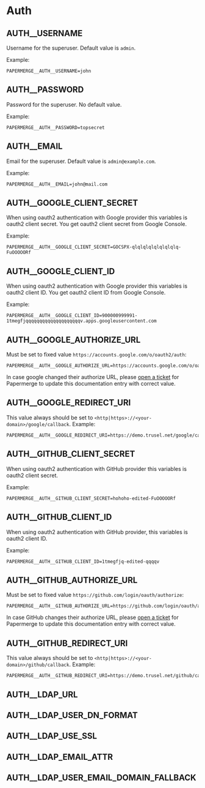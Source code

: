 # Auth


## AUTH__USERNAME

Username for the superuser. Default value is `admin`.

Example:

    PAPERMERGE__AUTH__USERNAME=john


## AUTH__PASSWORD

Password for the superuser. No default value.

Example:

    PAPERMERGE__AUTH__PASSWORD=topsecret


## AUTH__EMAIL

Email for the superuser. Default value is `admin@example.com`.

Example:

    PAPERMERGE__AUTH__EMAIL=john@mail.com


## AUTH__GOOGLE_CLIENT_SECRET

When using oauth2 authentication with Google provider this variables is oauth2 client secret.
You get oauth2 client secret from Google Console.

Example:

    PAPERMERGE__AUTH__GOOGLE_CLIENT_SECRET=GOCSPX-qlqlqlqlqlqlqlqlq-FuOOOOORf

## AUTH__GOOGLE_CLIENT_ID

When using oauth2 authentication with Google provider this variables is oauth2 client ID.
You get oauth2 client ID from Google Console.

Example:

    PAPERMERGE__AUTH__GOOGLE_CLIENT_ID=900000999991-1tmegfjqqqqqqqqqqqqqqqqqqqqv.apps.googleusercontent.com

## AUTH__GOOGLE_AUTHORIZE_URL

Must be set to fixed value `https://accounts.google.com/o/oauth2/auth`:

    PAPERMERGE__AUTH__GOOGLE_AUTHORIZE_URL=https://accounts.google.com/o/oauth2/auth

In case google changed their authorize URL, please [open a ticket](https://github.com/ciur/papermerge/issues) for Papermerge to update this documentation entry with correct value.

## AUTH__GOOGLE_REDIRECT_URI

This value always should be set to `<http|https>://<your-domain>/google/callback`.
Example:

    PAPERMERGE__AUTH__GOOGLE_REDIRECT_URI=https://demo.trusel.net/google/callback


## AUTH__GITHUB_CLIENT_SECRET

When using oauth2 authentication with GitHub provider this variables is oauth2 client secret.

Example:

    PAPERMERGE__AUTH__GITHUB_CLIENT_SECRET=hohoho-edited-FuOOOOORf

## AUTH__GITHUB_CLIENT_ID

When using oauth2 authentication with GitHub provider, this variables is oauth2 client ID.

Example:

    PAPERMERGE__AUTH__GITHUB_CLIENT_ID=1tmegfjq-edited-qqqqv

## AUTH__GITHUB_AUTHORIZE_URL

Must be set to fixed value `https://github.com/login/oauth/authorize`:

    PAPERMERGE__AUTH__GITHUB_AUTHORIZE_URL=https://github.com/login/oauth/authorize

In case GitHub changes their authorize URL, please [open a ticket](https://github.com/ciur/papermerge/issues) for Papermerge to update this documentation entry with correct value.

## AUTH__GITHUB_REDIRECT_URI

This value always should be set to `<http|https>://<your-domain>/github/callback`.
Example:

    PAPERMERGE__AUTH__GITHUB_REDIRECT_URI=https://demo.trusel.net/github/callback


## AUTH__LDAP_URL
## AUTH__LDAP_USER_DN_FORMAT
## AUTH__LDAP_USE_SSL
## AUTH__LDAP_EMAIL_ATTR
## AUTH__LDAP_USER_EMAIL_DOMAIN_FALLBACK